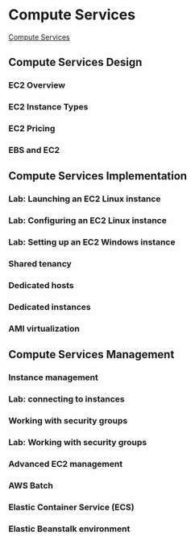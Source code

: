 # Compute Services

[Compute Services](https://aws.amazon.com/products/compute/)

## Compute Services Design

### EC2 Overview

### EC2 Instance Types

### EC2 Pricing

### EBS and EC2

## Compute Services Implementation

### Lab: Launching an EC2 Linux instance

### Lab: Configuring an EC2 Linux instance

### Lab: Setting up an EC2 Windows instance

### Shared tenancy

### Dedicated hosts

### Dedicated instances

### AMI virtualization

## Compute Services Management

### Instance management

### Lab: connecting to instances

### Working with security groups

### Lab: Working with security groups

### Advanced EC2 management

### AWS Batch

### Elastic Container Service (ECS)

### Elastic Beanstalk environment
